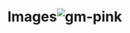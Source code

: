 # Images![gm-pink](https://github.com/digitalhellos/Images/assets/143008734/b78afdd2-dd54-4718-a472-ec133c857ac6)
